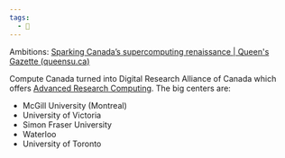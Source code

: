 ```yaml
---
tags:
  - 🌱
---
```

Ambitions: [Sparking Canada’s supercomputing renaissance | Queen's Gazette (queensu.ca)](https://www.queensu.ca/gazette/stories/sparking-canada-s-supercomputing-renaissance)

Compute Canada turned into Digital Research Alliance of Canada which offers [Advanced Research Computing](https://alliancecan.ca/en/services/advanced-research-computing). The big centers are:

- McGill University (Montreal)
- University of Victoria
- Simon Fraser University
- Waterloo
- University of Toronto